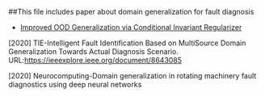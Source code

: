 ##This file includes paper about domain generalization for fault diagnosis


- [Improved OOD Generalization via Conditional Invariant Regularizer](https://arxiv.org/abs/2207.06687)

[2020] TIE-Intelligent Fault Identification Based on MultiSource Domain Generalization Towards Actual Diagnosis Scenario. URL:https://ieeexplore.ieee.org/document/8643085

[2020] Neurocomputing-Domain generalization in rotating machinery fault diagnostics using deep neural networks
